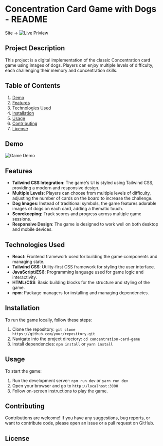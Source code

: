 # Concentration Card Game with Dogs - README

Site -> ![Live Priview](https://rohan-1-3.github.io/Concentration-card-game/)

## Project Description
This project is a digital implementation of the classic Concentration card game using images of dogs. Players can enjoy multiple levels of difficulty, each challenging their memory and concentration skills.

## Table of Contents
1. [Demo](#demo)
2. [Features](#features)
3. [Technologies Used](#technologies-used)
4. [Installation](#installation)
5. [Usage](#usage)
6. [Contributing](#contributing)
7. [License](#license)

## Demo
![Game Demo](https://i.ibb.co/3pD3vRn/Screenshot-2024-06-15-124257.png)


## Features
- **Tailwind CSS Integration**: The game's UI is styled using Tailwind CSS, providing a modern and responsive design.
- **Multiple Levels**: Players can choose from multiple levels of difficulty, adjusting the number of cards on the board to increase the challenge.
- **Dog Images**: Instead of traditional symbols, the game features adorable images of dogs on each card, adding a thematic touch.
- **Scorekeeping**: Track scores and progress across multiple game sessions.
- **Responsive Design**: The game is designed to work well on both desktop and mobile devices.

## Technologies Used
- **React**: Frontend framework used for building the game components and managing state.
- **Tailwind CSS**: Utility-first CSS framework for styling the user interface.
- **JavaScript/ES6**: Programming language used for game logic and interactivity.
- **HTML/CSS**: Basic building blocks for the structure and styling of the game.
- **npm**: Package managers for installing and managing dependencies.

## Installation
To run the game locally, follow these steps:
1. Clone the repository: `git clone https://github.com/your/repository.git`
2. Navigate into the project directory: `cd concentration-card-game`
3. Install dependencies: `npm install` or `yarn install`

## Usage
To start the game:
1. Run the development server: `npm run dev` or `yarn run dev`
2. Open your browser and go to `http://localhost:3000`
3. Follow on-screen instructions to play the game.

## Contributing
Contributions are welcome! If you have any suggestions, bug reports, or want to contribute code, please open an issue or a pull request on GitHub.

## License
